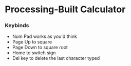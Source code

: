 # Processing-Built Calculator

### Keybinds
- Num Pad works as you'd think
- Page Up to square
- Page Down to square root
- Home to switch sign
- Del key to delete the last character typed
